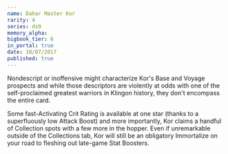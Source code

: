 ```yaml
---
name: Dahar Master Kor
rarity: 4
series: ds9
memory_alpha:
bigbook_tier: 6
in_portal: true
date: 10/07/2017
published: true
---
```


Nondescript or inoffensive might characterize Kor's Base and Voyage prospects and while those descriptors are violently at odds with one of the self-proclaimed greatest warriors in Klingon history, they don't encompass the entire card.

Some fast-Activating Crit Rating is available at one star (thanks to a superfluously low Attack Boost) and more importantly, Kor claims a handful of Collection spots with a few more in the hopper. Even if unremarkable outside of the Collections tab, Kor will still be an obligatory Immortalize on your road to fleshing out late-game Stat Boosters.

